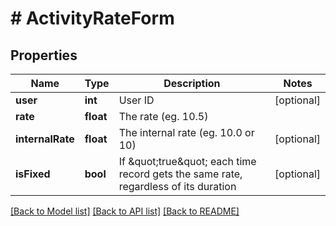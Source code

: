 # # ActivityRateForm

## Properties

Name | Type | Description | Notes
------------ | ------------- | ------------- | -------------
**user** | **int** | User ID | [optional]
**rate** | **float** | The rate (eg. 10.5) |
**internalRate** | **float** | The internal rate (eg. 10.0 or 10) | [optional]
**isFixed** | **bool** | If \&quot;true\&quot; each time record gets the same rate, regardless of its duration | [optional]

[[Back to Model list]](../../README.md#models) [[Back to API list]](../../README.md#endpoints) [[Back to README]](../../README.md)
